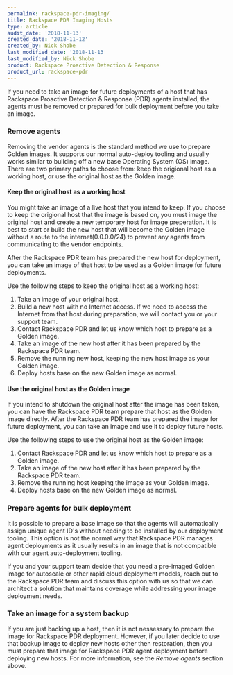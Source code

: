 ```yaml
---
permalink: rackspace-pdr-imaging/
title: Rackspace PDR Imaging Hosts
type: article
audit_date: '2018-11-13'
created_date: '2018-11-12'
created_by: Nick Shobe
last_modified_date: '2018-11-13'
last_modified_by: Nick Shobe
product: Rackspace Proactive Detection & Response
product_url: rackspace-pdr
---
```


If you need to take an image for future deployments of a host that has Rackspace Proactive Detection & Response (PDR) agents installed, the agents must be removed or prepared for bulk deployment before you take an image.

### Remove agents

Removing the vendor agents is the standard method we use to prepare Golden images. It supports our normal auto-deploy tooling and usually works similar to building off a new base Operating System (OS) image. There are two primary paths to choose from: keep the origional host as a working host, or use the original host as the Golden image.

#### Keep the original host as a working host

You might take an image of a live host that you intend to keep. If you choose to keep the origional host that the image is based on, you must image the original host and create a new temporary host for image preperation. It is best to start or build the new host that will become the Golden image without a route to the internet(0.0.0.0/24) to prevent any agents from communicating to the vendor endpoints.

After the Rackspace PDR team has prepared the new host for deployment, you can take an image of that host to be used as a Golden image for future deployments.

Use the following steps to keep the original host as a working host:

1. Take an image of your original host.
2. Build a new host with no Internet access. If we need to access the Internet from that host during preparation, we will contact you or your support team.
3. Contact Rackspace PDR and let us know which host to prepare as a Golden image.
4. Take an image of the new host after it has been prepared by the Rackspace PDR team.
5. Remove the running new host, keeping the new host image as your Golden image.
6. Deploy hosts base on the new Golden image as normal.

#### Use the original host as the Golden image

If you intend to shutdown the original host after the image has been taken, you can have the Rackspace PDR team prepare that host as the Golden image directly. After the Rackspace PDR team has prepared the image for future deployment, you can take an image and use it to deploy future hosts.

Use the following steps to use the original host as the Golden image:

1. Contact Rackspace PDR and let us know which host to prepare as a Golden image.
2. Take an image of the new host after it has been prepared by the Rackspace PDR team.
3. Remove the running host keeping the image as your Golden image.
4. Deploy hosts base on the new Golden image as normal.

### Prepare agents for bulk deployment

It is possible to prepare a base image so that the agents will automatically assign unique agent ID's without needing to be installed by our deployment tooling. This option is not the normal way that Rackspace PDR manages agent deployments as it usually results in an image that is not compatible with our agent auto-deployment tooling. 

If you and your support team decide that you need a pre-imaged Golden image for autoscale or other rapid cloud deployment models, reach out to the Rackspace PDR team and discuss this option with us so that we can architect a solution that maintains coverage while addressing your image deployment needs.

### Take an image for a system backup

If you are just backing up a host, then it is not nessessary to prepare the image for Rackspace PDR deployment. However, if you later decide to use that backup image to deploy new hosts other then restoration, then you must prepare that image for Rackspace PDR agent deployment before deploying new hosts. For more information, see the *Remove agents* section above.
